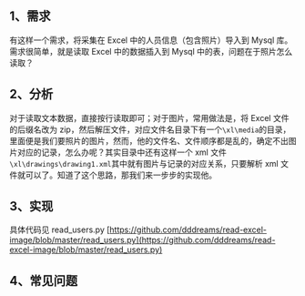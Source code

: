## 1、需求

有这样一个需求，将采集在 Excel 中的人员信息（包含照片）导入到 Mysql 库。需求很简单，就是读取 Excel 中的数据插入到 Mysql 中的表，问题在于照片怎么读取？

## 2、分析

对于读取文本数据，直接按行读取即可；对于图片，常用做法是，将 Excel 文件的后缀名改为 zip，然后解压文件，对应文件名目录下有一个`\xl\media`的目录，里面便是我们要照片的图片，然而，他的文件名、文件顺序都是乱的，确定不出图片对应的记录，怎么办呢？其实目录中还有这样一个 xml 文件`\xl\drawings\drawing1.xml`其中就有图片与记录的对应关系，只要解析 xml 文件就可以了。知道了这个思路，那我们来一步步的实现他。

## 3、实现

具体代码见 read_users.py  [https://github.com/dddreams/read-excel-image/blob/master/read_users.py](https://github.com/dddreams/read-excel-image/blob/master/read_users.py)

## 4、常见问题



